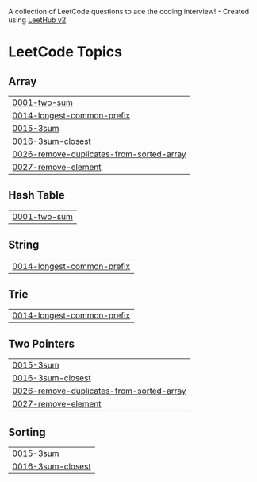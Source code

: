 A collection of LeetCode questions to ace the coding interview! - Created using [LeetHub v2](https://github.com/arunbhardwaj/LeetHub-2.0)
<!---LeetCode Topics Start-->
# LeetCode Topics
## Array
|  |
| ------- |
| [0001-two-sum](https://github.com/Rahul-Kurmi/Leetcode-Solutions/tree/master/0001-two-sum) |
| [0014-longest-common-prefix](https://github.com/Rahul-Kurmi/Leetcode-Solutions/tree/master/0014-longest-common-prefix) |
| [0015-3sum](https://github.com/Rahul-Kurmi/Leetcode-Solutions/tree/master/0015-3sum) |
| [0016-3sum-closest](https://github.com/Rahul-Kurmi/Leetcode-Solutions/tree/master/0016-3sum-closest) |
| [0026-remove-duplicates-from-sorted-array](https://github.com/Rahul-Kurmi/Leetcode-Solutions/tree/master/0026-remove-duplicates-from-sorted-array) |
| [0027-remove-element](https://github.com/Rahul-Kurmi/Leetcode-Solutions/tree/master/0027-remove-element) |
## Hash Table
|  |
| ------- |
| [0001-two-sum](https://github.com/Rahul-Kurmi/Leetcode-Solutions/tree/master/0001-two-sum) |
## String
|  |
| ------- |
| [0014-longest-common-prefix](https://github.com/Rahul-Kurmi/Leetcode-Solutions/tree/master/0014-longest-common-prefix) |
## Trie
|  |
| ------- |
| [0014-longest-common-prefix](https://github.com/Rahul-Kurmi/Leetcode-Solutions/tree/master/0014-longest-common-prefix) |
## Two Pointers
|  |
| ------- |
| [0015-3sum](https://github.com/Rahul-Kurmi/Leetcode-Solutions/tree/master/0015-3sum) |
| [0016-3sum-closest](https://github.com/Rahul-Kurmi/Leetcode-Solutions/tree/master/0016-3sum-closest) |
| [0026-remove-duplicates-from-sorted-array](https://github.com/Rahul-Kurmi/Leetcode-Solutions/tree/master/0026-remove-duplicates-from-sorted-array) |
| [0027-remove-element](https://github.com/Rahul-Kurmi/Leetcode-Solutions/tree/master/0027-remove-element) |
## Sorting
|  |
| ------- |
| [0015-3sum](https://github.com/Rahul-Kurmi/Leetcode-Solutions/tree/master/0015-3sum) |
| [0016-3sum-closest](https://github.com/Rahul-Kurmi/Leetcode-Solutions/tree/master/0016-3sum-closest) |
<!---LeetCode Topics End-->